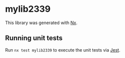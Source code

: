 # mylib2339

This library was generated with [Nx](https://nx.dev).

## Running unit tests

Run `nx test mylib2339` to execute the unit tests via [Jest](https://jestjs.io).

